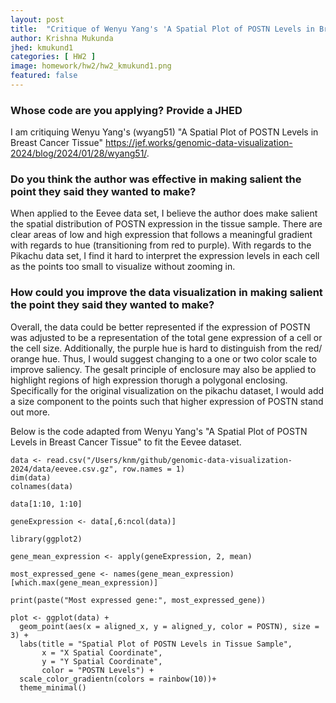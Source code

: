 ```yaml
---
layout: post
title:  "Critique of Wenyu Yang's 'A Spatial Plot of POSTN Levels in Breast Cancer Tissue'"
author: Krishna Mukunda
jhed: kmukund1
categories: [ HW2 ]
image: homework/hw2/hw2_kmukund1.png
featured: false
---
```


### Whose code are you applying? Provide a JHED
I am critiquing Wenyu Yang's (wyang51) "A Spatial Plot of POSTN Levels in Breast Cancer Tissue" https://jef.works/genomic-data-visualization-2024/blog/2024/01/28/wyang51/.

### Do you think the author was effective in making salient the point they said they wanted to make?
When applied to the Eevee data set, I believe the author does make salient the spatial distribution of POSTN expression in the tissue sample. There are clear areas of low and high expression that follows a meaningful gradient with regards to hue (transitioning from red to purple). With regards to the Pikachu data set, I find it hard to interpret the expression levels in each cell as the points too small to visualize without zooming in. 

### How could you improve the data visualization in making salient the point they said they wanted to make? 
Overall, the data could be better represented if the expression of POSTN was adjusted to be a representation of the total gene expression of a cell or the cell size. Additionally, the purple hue is hard to distinguish from the red/ orange hue. Thus, I would suggest changing to a one or two color scale to improve saliency. The gesalt principle of enclosure may also be applied to highlight regions of high expression thorugh a polygonal enclosing. Specifically for the original visualization on the pikachu dataset, I would add a size component to the points such that higher expression of POSTN stand out more.  


Below is the code adapted from Wenyu Yang's "A Spatial Plot of POSTN Levels in Breast Cancer Tissue" to fit the Eevee dataset.
```{r}
data <- read.csv("/Users/knm/github/genomic-data-visualization-2024/data/eevee.csv.gz", row.names = 1)
dim(data)
colnames(data)

data[1:10, 1:10]

geneExpression <- data[,6:ncol(data)]

library(ggplot2)

gene_mean_expression <- apply(geneExpression, 2, mean)

most_expressed_gene <- names(gene_mean_expression)[which.max(gene_mean_expression)]

print(paste("Most expressed gene:", most_expressed_gene))

plot <- ggplot(data) +
  geom_point(aes(x = aligned_x, y = aligned_y, color = POSTN), size = 3) +
  labs(title = "Spatial Plot of POSTN Levels in Tissue Sample",
       x = "X Spatial Coordinate",
       y = "Y Spatial Coordinate",
       color = "POSTN Levels") +
  scale_color_gradientn(colors = rainbow(10))+
  theme_minimal()
```
